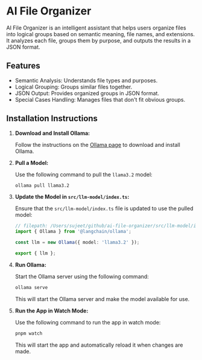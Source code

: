 # AI File Organizer

AI File Organizer is an intelligent assistant that helps users organize files into logical groups based on semantic meaning, file names, and extensions. It analyzes each file, groups them by purpose, and outputs the results in a JSON format.

## Features
- Semantic Analysis: Understands file types and purposes.
- Logical Grouping: Groups similar files together.
- JSON Output: Provides organized groups in JSON format.
- Special Cases Handling: Manages files that don't fit obvious groups.

## Installation Instructions

1. **Download and Install Ollama:**

   Follow the instructions on the [Ollama page](https://ollama.com/download) to download and install Ollama.

2. **Pull a Model:**

   Use the following command to pull the `llama3.2` model:
   ```sh
   ollama pull llama3.2
   ```

3. **Update the Model in `src/llm-model/index.ts`:**

   Ensure that the `src/llm-model/index.ts` file is updated to use the pulled model:
   ```typescript
   // filepath: /Users/sujeet/github/ai-file-organizer/src/llm-model/index.ts
   import { Ollama } from '@langchain/ollama';

   const llm = new Ollama({ model: 'llama3.2' });

   export { llm };
   ```

4. **Run Ollama:**

   Start the Ollama server using the following command:
   ```sh
   ollama serve
   ```

   This will start the Ollama server and make the model available for use.

5. **Run the App in Watch Mode:**

   Use the following command to run the app in watch mode:
   ```sh
   pnpm watch
   ```

   This will start the app and automatically reload it when changes are made.